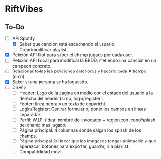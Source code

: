 # RiftVibes

## To-Do

- [ ] API Spotify
    - [X] Saber que canción está escuchando el usuario.
    - [ ] Crear/modificar playlist.
- [X] Petición API Riot para saber el champ jugado por cada user.
- [ ] Petición API Local para modificar la BBDD, metiendo una canción en un campeon concreto.
- [ ] Relacionar todas las peticiones anteriores y hacerlo cada X tiempo (cron)
- [X] Saber si una persona se ha logueado.
- [ ] Diseño
    - [ ] Header: Logo de la página en medio con el estado del usuario a la derecha del header (si no, login/register).
    - [ ] Footer: linea negra o un texto de copyright.
    - [ ] Login/Register: Centrar formulario, poner los campos en lineas separadas.
    - [ ] Perfil: W.I.P. (idea: nombre del invocador + region con icono/splash del champ más jugado)
    - [ ] Página principal: 4 columnas donde salgan los splash de los champs.
    - [ ] Página principal 2: Hacer que las imagenes tengan animación y que aparezcan botones para exportar, guardar, ir a playlist.
    - [ ] Compatibilidad movil.
